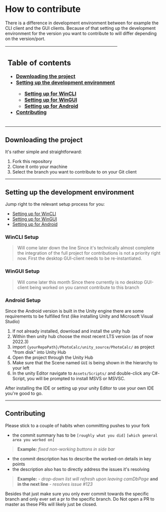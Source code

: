 # How to contribute
There is a difference in development environment between for example the CLI client and the GUI clients. Because of that setting up the development environment for the version you want to contribute to will differ depending on the version/port.

|<h2>Table of contents</h2><ul><li>[Downloading the project](#downloading-the-project)</li><li>[Setting up the development environment](#setting-up-the-development-environment)</li><ul><li>[Setting up for WinCLI](#WinCLI-Setup)</li><li>[Setting up for WinGUI](#WinGUI-Setup)</li><li>[Setting up for Android](#Android-Setup)</li></ul><li>[Contributing](#contributing)</li></ul>|
|:----------------|


---

## Downloading the project
It's rather simple and straightforward:
1. Fork this repository 
2. Clone it onto your machine
3. Select the branch you want to contribute to on your Git client

---

## Setting up the development environment 
Jump right to the relevant setup process for you:
- [Setting up for WinCLI](#WinCLI-Setup)
- [Setting up for WinGUI](#WinGUI-Setup)
- [Setting up for Android](#Android-Setup)

### WinCLI Setup
> Will come later down the line
Since it's technically almost complete the integration of the full project for contributions is not a priority right now. First the desktop GUI-client needs to be re-instantiated.

### WinGUI Setup
> Will come later this month
Since there currently is no desktop GUI-client being worked on you cannot contribute to this branch

### Android Setup
Since the Android version is built in the Unity engine there are some requirements to be fulfilled first (like installing Unity and Microsoft Visual Studio)

1. If not already installed, download and install the unity hub
2. Within then unity hub choose the most recent LTS version (as of now 2022.3)
3. import `{yourRepoPath}/PhotoCalc/unity_source/PhotoCalc/` as project "from disk" into Unity Hub
4. Open the project through the Unity Hub
5. Make sure that the Scene named `GUI` is being shown in the hierarchy to your left
6. In the unity Editor navigate to `Assets/Scripts/` and double-click any C#-Script, you will be prompted to install MSVS or MSVSC.

After installing the IDE or setting up your unity Editor to use your own IDE you're good to go.

---

## Contributing 
Please stick to a couple of habits when committing pushes to your fork

- the commit summary has to be `[roughly what you did]` `[which general area you worked on]`
> **Example:** *fixed non-working buttons in side bar*

- the commit description has to describe the worked-on details in key points
- the description also has to directly address the issues it's resolving
> **Example:** *- drop-down list will refresh upon leaving camDbPage* **and in the next line** *- resolves issue #123*

Besides that just make sure you only ever commit towards the specific branch and only ever set a pr to the specific branch. Do Not open a PR to master as these PRs will likely just be closed.

